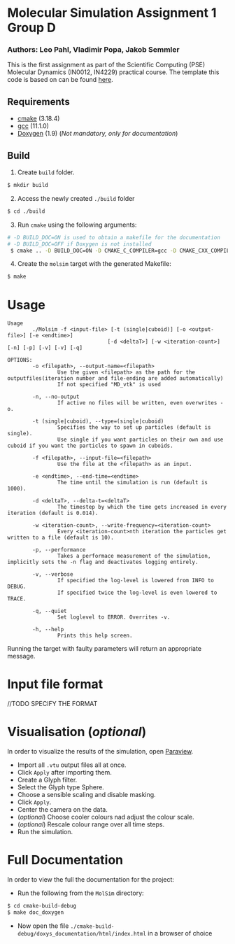 Molecular Simulation Assignment 1 Group D
===
### Authors: Leo Pahl, Vladimir Popa, Jakob Semmler

This is the first assignment as part of the Scientific Computing (PSE) Molecular Dynamics (IN0012, IN4229) practical course. The template this code is based on
can be found [here](https://github.com/TUM-I5/MolSim).

## Requirements
- [cmake](https://cmake.org/) (3.18.4)
- [gcc](https://gcc.gnu.org/) (11.1.0)
- [Doxygen](https://doxygen.nl/) (1.9) (_Not mandatory, only for documentation_)

## Build
1. Create `build` folder.
```bash
$ mkdir build
```
2. Access the newly created `./build` folder
```bash
$ cd ./build 
```
3. Run `cmake` using the following arguments:
```bash
# -D BUILD_DOC=ON is used to obtain a makefile for the documentation
# -D BUILD_DOC=OFF if Doxygen is not installed
 $ cmake .. -D BUILD_DOC=ON -D CMAKE_C_COMPILER=gcc -D CMAKE_CXX_COMPILER=g++
```
4. Create the `molsim` target with the generated Makefile:
```bash 
$ make
```

# Usage
```
Usage
        ./Molsim -f <input-file> [-t (single|cuboid)] [-o <output-file>] [-e <endtime>]
                                [-d <deltaT>] [-w <iteration-count>] [-n] [-p] [-v] [-v] [-q]

OPTIONS:
        -o <filepath>, --output-name=<filepath>
                Use the given <filepath> as the path for the outputfiles(iteration number and file-ending are added automatically)
                If not specified "MD_vtk" is used
                
        -n, --no-output
                If active no files will be written, even overwrites -o.

        -t (single|cuboid), --type=(single|cuboid)
                Specifies the way to set up particles (default is single).
                Use single if you want particles on their own and use cuboid if you want the particles to spawn in cuboids.

        -f <filepath>, --input-file=<filepath>
                Use the file at the <filepath> as an input.

        -e <endtime>, --end-time=<endtime>
                The time until the simulation is run (default is 1000).

        -d <deltaT>, --delta-t=<deltaT>
                The timestep by which the time gets increased in every iteration (default is 0.014).

        -w <iteration-count>, --write-frequency=<iteration-count>
                Every <iteration-count>nth iteration the particles get written to a file (default is 10).
        
        -p, --performance
                Takes a performace measurement of the simulation, implicitly sets the -n flag and deactivates logging entirely.
        
        -v, --verbose
                If specified the log-level is lowered from INFO to DEBUG.
                If specified twice the log-level is even lowered to TRACE.
                
        -q, --quiet
                Set loglevel to ERROR. Overrites -v.

        -h, --help
                Prints this help screen.
```

Running the target with faulty parameters will return an appropriate message.

# Input file format

//TODO SPECIFY THE FORMAT

# Visualisation (_optional_)

In order to visualize the results of the simulation, open [Paraview](https://www.paraview.org/).

- Import all `.vtu` output files all at once.
- Click `Apply` after importing them.
- Create a Glyph filter.
- Select the Glyph type Sphere.
- Choose a sensible scaling and disable masking.
- Click `Apply`.
- Center the camera on the data.
- (_optional_) Choose cooler colours nad adjust the colour scale.
- (_optional_) Rescale colour range over all time steps.
- Run the simulation.

# Full Documentation
In order to view the full the documentation for the project:
- Run the following from the `MolSim` directory:
```bash
$ cd cmake-build-debug
$ make doc_doxygen
```
- Now open the file `./cmake-build-debug/doxys_documentation/html/index.html` in a browser of choice